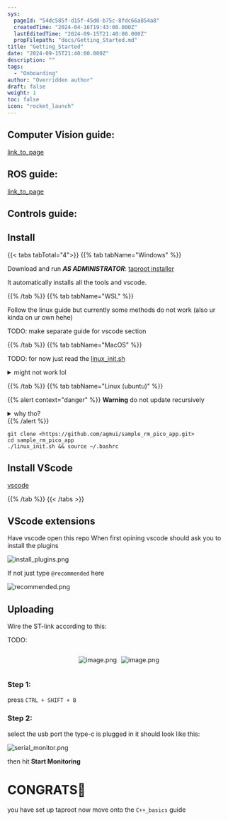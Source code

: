 ```yaml
---
sys:
  pageId: "54dc585f-d15f-45d0-b75c-8fdc66a854a8"
  createdTime: "2024-04-16T19:43:00.000Z"
  lastEditedTime: "2024-09-15T21:40:00.000Z"
  propFilepath: "docs/Getting_Started.md"
title: "Getting_Started"
date: "2024-09-15T21:40:00.000Z"
description: ""
tags:
  - "Onboarding"
author: "Overridden author"
draft: false
weight: 1
toc: false
icon: "rocket_launch"
---
```


## Computer Vision guide:

[link_to_page](86d45bc0-388b-4d26-8848-44f255f73d0e)

## ROS guide:

[link_to_page](3c76c1de-ec8f-46d6-8b0a-294005edc2d5)

## Controls guide:

## Install

{{< tabs tabTotal="4">}}
{{% tab tabName="Windows" %}}

Download and run _**AS ADMINISTRATOR**_: [taproot installer](https://github.com/Thornbots/TeachingFreshies/releases/tag/1.0)

It automatically installs all the tools and vscode.

{{% /tab %}}
{{% tab tabName="WSL" %}}

Follow the linux guide but currently some methods do not work (also ur kinda on ur own hehe)

TODO: make separate guide for vscode section

{{% /tab %}}
{{% tab tabName="MacOS" %}}

TODO: for now just read the [linux_init.sh](https://github.com/agmui/sample_rm_pico_app/blob/main/linux_init.sh)

<details>
<summary>might not work lol</summary>

`brew install libusb pkg-config`

Next install: [vscode](https://code.visualstudio.com/Download)

</details>

{{% /tab %}}
{{% tab tabName="Linux (ubuntu)" %}}

{{% alert context="danger" %}}
**Warning** do not update recursively
<details>
<summary>why tho?</summary>
There are some submodules that may go on for a while (like tinyusb) and I highly
recommend you don't need to get them.
If you want to see what submodules I update just look in `linux_init.sh`
</details>
{{% /alert %}}

```shell
git clone <https://github.com/agmui/sample_rm_pico_app.git>
cd sample_rm_pico_app
./linux_init.sh && source ~/.bashrc
```

## Install VScode

[vscode](https://code.visualstudio.com/Download)

{{% /tab %}}
{{< /tabs >}}

## VScode extensions

Have vscode open this repo
When first opining vscode should ask you to install the plugins

![install_plugins.png](https://prod-files-secure.s3.us-west-2.amazonaws.com/d518164a-d88e-44d1-a4ee-3adb3bd8bce0/89bd30f0-1825-4e77-867b-0a41ce370880/install_plugins.png?X-Amz-Algorithm=AWS4-HMAC-SHA256&X-Amz-Content-Sha256=UNSIGNED-PAYLOAD&X-Amz-Credential=ASIAZI2LB466UFBIHDRD%2F20250224%2Fus-west-2%2Fs3%2Faws4_request&X-Amz-Date=20250224T160941Z&X-Amz-Expires=3600&X-Amz-Security-Token=IQoJb3JpZ2luX2VjEPj%2F%2F%2F%2F%2F%2F%2F%2F%2F%2FwEaCXVzLXdlc3QtMiJIMEYCIQC5ys8MeLJpHtBoy1qZq8hsp2034pb%2FUL51IMqBUHrrNQIhANMgoUEj0LpCKLDebYGtRH2otBmdJz0Wd6GwfrhMc%2FBCKv8DCDAQABoMNjM3NDIzMTgzODA1Igyr2qoDZXhc4ZbuD%2Bgq3AN8DPYlmbkhI81Lo%2FtjYIxGv0QJTc990QJHbeDl6RYBuyT1uGceDJAPUWrth2NEYvi7ZhjEMP%2Buvv%2FOCuF3fKyg6Rhlncx%2B87BdpJkXLDaaSQ4W6pqiRYhYgK67o9LJ7MTen1ODWzEm8LoU%2B%2Bflb66hru%2Bnd%2BMhA%2FsH35G76XUiviwTn6SFVgdEnMh%2FM9A8HWRJS1bKk9JjQqVel59BDbRC0jhDCR0pxXthdsk1KxkCzqR0JeAa0LBg%2FcutMT6roz8fLe3k2Kvx37DrWcfgI24IRX%2FQfcfid90TOKIQUWMU%2BJ0xcADFJbJNwcKjpPijmWYdMxoUGnc1SzpFNsR6CJVI93xEVjv4ZzU4ElDlD%2Bm3uMXRa9C2BRSXeE%2FnsvNH%2FoK%2B7AvvuSmHLmMlqdVCKt9IV7R4PtDQSOr5%2FGsaMw6xcoTE3c6%2Bn7mH7FHmPg9jNc6Jk6JsZVAM52tsUXwkcXtaC1ANTEPSqLxQX11o%2BFQlWuH3u%2BCfaWvFKc%2Bm5bgB92mcs7A9kiP2jnPwTfkbf5Jnw4tXCBqXvbFCda0xYfALqPhu50Rq2jECTpkD2ruKxF11K%2BbdmbJxkkZWBjXy%2BdD5Llshe0a479jsUhahmzfk%2FiTh4ZgMD5KUzn6UATCunPK9BjqkAaSt5%2BEAeRG%2BqTfNhx28jx9DzHRLEiJiFNidKepHu4AVfP85%2FSjwXnpxPVbHIJPNW3bmlCLWknHo8JaKZES%2BFEIgANK0nsBn3Of2tl2%2B0EQSgFjZtmxg4IdluHty6Rwi8CxB9Q7LrtVlmxB5PrPz84Y%2FU%2Bv5padjgxj3FkbCfpxKwhNBlsdjDy6mX7IUcxKmzOx79vbHBFAohUmFS0OAErKVAEY%2B&X-Amz-Signature=64938e10bfe666ae16f7238cea318554ccbd4d190a20fbf25f1285ce0a52c3d5&X-Amz-SignedHeaders=host&x-id=GetObject)

If not just type `@recommended` here  

![recommended.png](https://prod-files-secure.s3.us-west-2.amazonaws.com/d518164a-d88e-44d1-a4ee-3adb3bd8bce0/61e661e9-5d85-4dfc-be0d-8d2097a5e793/recommended.png?X-Amz-Algorithm=AWS4-HMAC-SHA256&X-Amz-Content-Sha256=UNSIGNED-PAYLOAD&X-Amz-Credential=ASIAZI2LB466UFBIHDRD%2F20250224%2Fus-west-2%2Fs3%2Faws4_request&X-Amz-Date=20250224T160941Z&X-Amz-Expires=3600&X-Amz-Security-Token=IQoJb3JpZ2luX2VjEPj%2F%2F%2F%2F%2F%2F%2F%2F%2F%2FwEaCXVzLXdlc3QtMiJIMEYCIQC5ys8MeLJpHtBoy1qZq8hsp2034pb%2FUL51IMqBUHrrNQIhANMgoUEj0LpCKLDebYGtRH2otBmdJz0Wd6GwfrhMc%2FBCKv8DCDAQABoMNjM3NDIzMTgzODA1Igyr2qoDZXhc4ZbuD%2Bgq3AN8DPYlmbkhI81Lo%2FtjYIxGv0QJTc990QJHbeDl6RYBuyT1uGceDJAPUWrth2NEYvi7ZhjEMP%2Buvv%2FOCuF3fKyg6Rhlncx%2B87BdpJkXLDaaSQ4W6pqiRYhYgK67o9LJ7MTen1ODWzEm8LoU%2B%2Bflb66hru%2Bnd%2BMhA%2FsH35G76XUiviwTn6SFVgdEnMh%2FM9A8HWRJS1bKk9JjQqVel59BDbRC0jhDCR0pxXthdsk1KxkCzqR0JeAa0LBg%2FcutMT6roz8fLe3k2Kvx37DrWcfgI24IRX%2FQfcfid90TOKIQUWMU%2BJ0xcADFJbJNwcKjpPijmWYdMxoUGnc1SzpFNsR6CJVI93xEVjv4ZzU4ElDlD%2Bm3uMXRa9C2BRSXeE%2FnsvNH%2FoK%2B7AvvuSmHLmMlqdVCKt9IV7R4PtDQSOr5%2FGsaMw6xcoTE3c6%2Bn7mH7FHmPg9jNc6Jk6JsZVAM52tsUXwkcXtaC1ANTEPSqLxQX11o%2BFQlWuH3u%2BCfaWvFKc%2Bm5bgB92mcs7A9kiP2jnPwTfkbf5Jnw4tXCBqXvbFCda0xYfALqPhu50Rq2jECTpkD2ruKxF11K%2BbdmbJxkkZWBjXy%2BdD5Llshe0a479jsUhahmzfk%2FiTh4ZgMD5KUzn6UATCunPK9BjqkAaSt5%2BEAeRG%2BqTfNhx28jx9DzHRLEiJiFNidKepHu4AVfP85%2FSjwXnpxPVbHIJPNW3bmlCLWknHo8JaKZES%2BFEIgANK0nsBn3Of2tl2%2B0EQSgFjZtmxg4IdluHty6Rwi8CxB9Q7LrtVlmxB5PrPz84Y%2FU%2Bv5padjgxj3FkbCfpxKwhNBlsdjDy6mX7IUcxKmzOx79vbHBFAohUmFS0OAErKVAEY%2B&X-Amz-Signature=133e79eb1bb35a82f709eee0016a93466dd27f5b64806f77f0a05e42d4b4872b&X-Amz-SignedHeaders=host&x-id=GetObject)

## Uploading

Wire the ST-link according to this:

TODO:

<div style="display: flex;flex-direction: row; column-gap:10px; max-width: 630px;justify-content: center;">
<div>

![image.png](https://prod-files-secure.s3.us-west-2.amazonaws.com/d518164a-d88e-44d1-a4ee-3adb3bd8bce0/210ecb78-1116-4d7b-b9b7-2292f66fa2c2/image.png?X-Amz-Algorithm=AWS4-HMAC-SHA256&X-Amz-Content-Sha256=UNSIGNED-PAYLOAD&X-Amz-Credential=ASIAZI2LB466VFO2CTXJ%2F20250224%2Fus-west-2%2Fs3%2Faws4_request&X-Amz-Date=20250224T160943Z&X-Amz-Expires=3600&X-Amz-Security-Token=IQoJb3JpZ2luX2VjEPj%2F%2F%2F%2F%2F%2F%2F%2F%2F%2FwEaCXVzLXdlc3QtMiJHMEUCIQDweGiV8O9JYqkmrsrqz4%2FibA%2F1qFjDGliM0odFi%2B96NAIgRK%2Fg%2FXodjnpQpN3Tg4VjiIIHXiX2u9Vw7vUz9IAlY24q%2FwMIMBAAGgw2Mzc0MjMxODM4MDUiDGAsE2zuZ9VPSfBrdyrcA%2FqkiJv3n%2BznyT4aLPvvqeiwDWBzeUkYvRvXMAOa3lqCSyeXzo96lyaAGen2vb3v0%2FIOJgWCfecrJSoDvoSTfgVBdCBo8wl6mCEPWr%2BT0YFuqSjUgfZXHP%2FV%2FUA2I0WPs4HSX3CSfqo6Ne5bLEP%2FqsVNNJhGpeCHttezRS47TQEsU6zUTSvpf6nrH0ZsKkqiHEHui%2FCJWuX5iQCbD7XA88g6zV1a0x2yAalSPDpFZFvtr67SIGWsIwg%2BmuvC58O%2FCOp30K7DwVVqa2iWpILU1n95mHUAQ7uw%2BUERcRxFdYQsUDIsYvN3HNw0RCSqx7E5TCUWPR%2FOhGWvjUzT9MinnnYnCaDxyUfYvBASlkBMP%2BMUX6J9iTIEoTZTyvsO6A6uKVg9MfjKVGKewsosy5Z8V%2FP0EaBt%2FdN%2FL0Jft9jduCUR%2Bnt%2FH7lLf2%2F%2BSH8lgek5U1Nk%2Bj3g6296xGkqT3tk2Zo0HAfz0gYXhJ4vuquoyuHyWOF%2BuNu9FQQo%2FDBUR9vM%2FsIMYSyouOsjK5s%2FFIHN%2BxMKDoIagYZPeCGYFb35WyxxDejLFIewSyiBfYxVuW%2FhoT2O45IBBRlZ8AcPnUlB9GwRg0GXhMWUr%2BdKi99%2BF8ff5sTDceoqawJnwD87MJyc8r0GOqUBYLcDseLqJuIjsZ8uMmOkPLHsDuMrC2Uu1yWFicLB0U6b3QjcbF9T4M8GGNYBpSp8bbXuM%2FBiptsi88y%2FmKNQRJiwdR1HEsOcT468kVZw5q6svAvnAA8%2FImByOMGjSxqJMZLjDuU1tr9tZBaYxFFAa08vKPDxMtUf6MIWX2OFajv%2BcbaXNtBJALYUex8AkMo%2BLl8QXcJtpPrupn64vlPutWG2nVnl&X-Amz-Signature=1777f4965c96bf3643ce50f817af0e761f1a2154a81ae292a56fd4f1b6436818&X-Amz-SignedHeaders=host&x-id=GetObject)

</div>
<div>

![image.png](https://prod-files-secure.s3.us-west-2.amazonaws.com/d518164a-d88e-44d1-a4ee-3adb3bd8bce0/33a0fd0f-8ca6-4a86-8e09-26e95ded1fff/image.png?X-Amz-Algorithm=AWS4-HMAC-SHA256&X-Amz-Content-Sha256=UNSIGNED-PAYLOAD&X-Amz-Credential=ASIAZI2LB466QOLZWITC%2F20250224%2Fus-west-2%2Fs3%2Faws4_request&X-Amz-Date=20250224T160944Z&X-Amz-Expires=3600&X-Amz-Security-Token=IQoJb3JpZ2luX2VjEPj%2F%2F%2F%2F%2F%2F%2F%2F%2F%2FwEaCXVzLXdlc3QtMiJGMEQCIGckB8rl0524rTzZd%2BvGXysyNrEPAUzC8Mbz5b8LzSmjAiAuZJLazwaZ%2F590aKTisWULpTfNk54IMOxwsS0eKx%2FD7Cr%2FAwgwEAAaDDYzNzQyMzE4MzgwNSIMCIcbEYDwSn5ix8gwKtwDB4MISykFJ6yguoptStv92XJ%2FAjNH%2FbDq%2BvViPn%2FlpN5FYEaLzJ%2FlOgkAiPobDD5wf0eZPok5vtNEMn4c1Wso1Fhilr%2BfLyNPRFb%2Brl0rl%2BUUIjxaCvyMkQc%2FN%2BSjY%2BrxgszD%2Fr9fihmPCPWulHE5i913TvN7MVkQkFEM946WAg30I8SPhqOJF6Fh9ruLUnOAnPRyK8p6eUjRNmU13qNZ%2BMGeCm8oi5f8gZBx4rkdSinS8fOCweih%2FwK6E5myhqIDasYh6m0VGYreY2Jt422NrXeILHAvMoGVpYFZ4a%2FVzR5pIYS5f7BV4yUbZWaGm%2BsDoSCIMmQlrmXEsWyqTNbBg1j3XDwaOs390HUO8kEHNm19oFBo91DicWLVUWWfeAexYxeTuHapCE5VBzGzR%2FCiONtZIWO8UFjEdaIvyw5YJ7je3O5E33ug39EjfiS8pHwS2wWKF6sR6E%2BfZ0PqFFr%2BEzEqQWph33cedBt2%2Fq3v0c5DOVUbvhJieC62H9n3U5rngzFu1m8rdrQFXLLtyX5pcWmbPCon1BeUNqz08VSaCjzmxqiDM4P51hohudfui%2F1dmLAKyfCU%2BCv7IvxoxX0xgv%2BtRVW7fUELUPpBCpOaGNw7x6S6eM3reeJLR4MwppzyvQY6pgHfDsgY9zMuGEPvmjShl2yd8G%2BTpzTxFM1Ip%2BwdwwBtC2s8Mafk%2FdAWsvSRBSC0%2FhWPsplggU%2Bfcy4m1AfMSG58l531eaTY%2BhGZc739VGCB90y4aMXzWueH58VTu1G%2FNxSpi3zfRKdNoPCwMF0fFmG679OHNpHjIJ40gBTN5%2FnQCRlOXOebshyape5lgCSLo8FzTWllul0%2BieCaP3fKtQvXjPcnniXM&X-Amz-Signature=c1e2c6f6e4703e27f9acd99011ca4511a01925115539f503ebb8dafcc3902430&X-Amz-SignedHeaders=host&x-id=GetObject)

</div>
</div>

### Step 1:

press `CTRL + SHIFT + B`

### Step 2:

select the usb port the type-c is plugged in it should look like this:

![serial_monitor.png](https://prod-files-secure.s3.us-west-2.amazonaws.com/d518164a-d88e-44d1-a4ee-3adb3bd8bce0/f03f4774-05d4-4393-b6a0-d5efb6d315ab/serial_monitor.png?X-Amz-Algorithm=AWS4-HMAC-SHA256&X-Amz-Content-Sha256=UNSIGNED-PAYLOAD&X-Amz-Credential=ASIAZI2LB466UFBIHDRD%2F20250224%2Fus-west-2%2Fs3%2Faws4_request&X-Amz-Date=20250224T160941Z&X-Amz-Expires=3600&X-Amz-Security-Token=IQoJb3JpZ2luX2VjEPj%2F%2F%2F%2F%2F%2F%2F%2F%2F%2FwEaCXVzLXdlc3QtMiJIMEYCIQC5ys8MeLJpHtBoy1qZq8hsp2034pb%2FUL51IMqBUHrrNQIhANMgoUEj0LpCKLDebYGtRH2otBmdJz0Wd6GwfrhMc%2FBCKv8DCDAQABoMNjM3NDIzMTgzODA1Igyr2qoDZXhc4ZbuD%2Bgq3AN8DPYlmbkhI81Lo%2FtjYIxGv0QJTc990QJHbeDl6RYBuyT1uGceDJAPUWrth2NEYvi7ZhjEMP%2Buvv%2FOCuF3fKyg6Rhlncx%2B87BdpJkXLDaaSQ4W6pqiRYhYgK67o9LJ7MTen1ODWzEm8LoU%2B%2Bflb66hru%2Bnd%2BMhA%2FsH35G76XUiviwTn6SFVgdEnMh%2FM9A8HWRJS1bKk9JjQqVel59BDbRC0jhDCR0pxXthdsk1KxkCzqR0JeAa0LBg%2FcutMT6roz8fLe3k2Kvx37DrWcfgI24IRX%2FQfcfid90TOKIQUWMU%2BJ0xcADFJbJNwcKjpPijmWYdMxoUGnc1SzpFNsR6CJVI93xEVjv4ZzU4ElDlD%2Bm3uMXRa9C2BRSXeE%2FnsvNH%2FoK%2B7AvvuSmHLmMlqdVCKt9IV7R4PtDQSOr5%2FGsaMw6xcoTE3c6%2Bn7mH7FHmPg9jNc6Jk6JsZVAM52tsUXwkcXtaC1ANTEPSqLxQX11o%2BFQlWuH3u%2BCfaWvFKc%2Bm5bgB92mcs7A9kiP2jnPwTfkbf5Jnw4tXCBqXvbFCda0xYfALqPhu50Rq2jECTpkD2ruKxF11K%2BbdmbJxkkZWBjXy%2BdD5Llshe0a479jsUhahmzfk%2FiTh4ZgMD5KUzn6UATCunPK9BjqkAaSt5%2BEAeRG%2BqTfNhx28jx9DzHRLEiJiFNidKepHu4AVfP85%2FSjwXnpxPVbHIJPNW3bmlCLWknHo8JaKZES%2BFEIgANK0nsBn3Of2tl2%2B0EQSgFjZtmxg4IdluHty6Rwi8CxB9Q7LrtVlmxB5PrPz84Y%2FU%2Bv5padjgxj3FkbCfpxKwhNBlsdjDy6mX7IUcxKmzOx79vbHBFAohUmFS0OAErKVAEY%2B&X-Amz-Signature=463afac2817151b65935610e7fe70b2ba174324a2fbd7dbccde72bc705a12809&X-Amz-SignedHeaders=host&x-id=GetObject)

then hit **Start Monitoring**

# CONGRATS🎉

you have set up taproot now move onto the `C++_basics` guide
